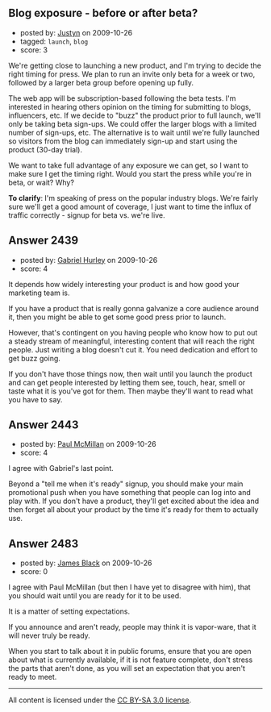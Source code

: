 ## Blog exposure - before or after beta?

- posted by: [Justyn](https://stackexchange.com/users/-1/605-justyn) on 2009-10-26
- tagged: `launch`, `blog`
- score: 3

We're getting close to launching a new product, and I'm trying to decide the right timing for press. We plan to run an invite only beta for a week or two, followed by a larger beta group before opening up fully.

The web app will be subscription-based following the beta tests. I'm interested in hearing others opinion on the timing for submitting to blogs, influencers, etc. If we decide to "buzz" the product prior to full launch, we'll only be taking beta sign-ups. We could offer the larger blogs with a limited number of sign-ups, etc. The alternative is to wait until we're fully launched so visitors from the blog can immediately sign-up and start using the product (30-day trial).

We want to take full advantage of any exposure we can get, so I want to make sure I get the timing right. Would you start the press while you're in beta, or wait? Why?

**To clarify**: I'm speaking of press on the popular industry blogs. We're fairly sure we'll get a good amount of coverage, I just want to time the influx of traffic correctly - signup for beta vs. we're live.


## Answer 2439

- posted by: [Gabriel Hurley](https://stackexchange.com/users/-1/1005-gabriel-hurley) on 2009-10-26
- score: 4

It depends how widely interesting your product is and how good your marketing team is.

If you have a product that is really gonna galvanize a core audience around it, then you might be able to get some good press prior to launch.

However, that's contingent on you having people who know how to put out a steady stream of meaningful, interesting content that will reach the right people. Just writing a blog doesn't cut it. You need dedication and effort to get buzz going.

If you don't have those things now, then wait until you launch the product and can get people interested by letting them see, touch, hear, smell or taste what it is you've got for them. Then maybe they'll want to read what you have to say.


## Answer 2443

- posted by: [Paul McMillan](https://stackexchange.com/users/-1/1126-paul-mcmillan) on 2009-10-26
- score: 4

I agree with Gabriel's last point.

Beyond a "tell me when it's ready" signup, you should make your main promotional push when you have something that people can log into and play with. If you don't have a product, they'll get excited about the idea and then forget all about your product by the time it's ready for them to actually use.


## Answer 2483

- posted by: [James Black](https://stackexchange.com/users/-1/1074-james-black) on 2009-10-26
- score: 0

I agree with Paul McMillan (but then I have yet to disagree with him), that you should wait until you are ready for it to be used.

It is a matter of setting expectations.

If you announce and aren't ready, people may think it is vapor-ware, that it will never truly be ready.

When you start to talk about it in public forums, ensure that you are open about what is currently available, if it is not feature complete, don't stress the parts that aren't done, as you will set an expectation that you aren't ready to meet.



---

All content is licensed under the [CC BY-SA 3.0 license](https://creativecommons.org/licenses/by-sa/3.0/).
